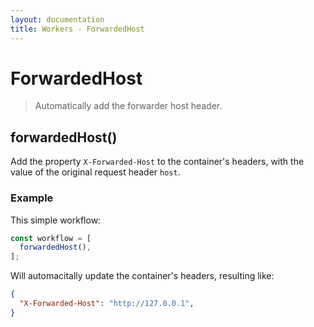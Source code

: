 ```yaml
---
layout: documentation
title: Workers - ForwardedHost
---
```


# ForwardedHost

> Automatically add the forwarder host header.

## forwardedHost()

Add the property `X-Forwarded-Host` to the container's headers, with the value of the original request header `host`.

### Example

This simple workflow:

```js
const workflow = [
  forwardedHost(),
];
```

Will automacitally update the container's headers, resulting like:

```json
{
  "X-Forwarded-Host": "http://127.0.0.1",
}
```
